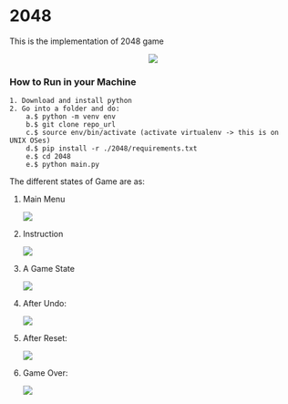 # 2048
This is the implementation of 2048 game 


<p align="center">
  <img src="https://github.com/avisekksarma/2048/blob/main/FinalImages/2048.gif">
</p>

### How to Run in your Machine
```
1. Download and install python
2. Go into a folder and do:
    a.$ python -m venv env
    b.$ git clone repo_url
    c.$ source env/bin/activate (activate virtualenv -> this is on UNIX OSes)
    d.$ pip install -r ./2048/requirements.txt
    e.$ cd 2048
    e.$ python main.py
```


The different states of Game are as:

1. Main Menu

    ![](./FinalImages/1.png)


2. Instruction

    ![](./FinalImages/3.png)

3. A Game State

    ![](./FinalImages/4.png)

4. After Undo:

    ![](./FinalImages/afterundo.png)

5. After Reset:

    ![](./FinalImages/afterreset.png)

6. Game Over:

    ![](./FinalImages/2.png)


